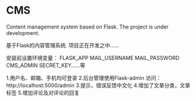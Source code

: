 # CMS
Content management system based on Flask.
The project is under development.

基于Flask的内容管理系统.
项目正在开发之中……

安装前设置环境变量：
FLASK_APP MAIL_USERNAME MAIL_PASSWORD CMS_ADMIN SECRET_KEY……等

1.用户名、邮箱、手机均可登录
2.后台管理使用Flask-admin 访问：http://localhost:5000/admin
3.提示，错误反馈中文化
4.增加了文章分类，文章标签
5.增加评论及对评论的回复

